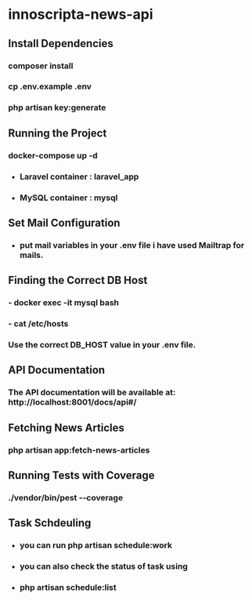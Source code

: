 # innoscripta-news-api

## Install Dependencies

### composer install
### cp .env.example .env
### php artisan key:generate

## Running the Project

### docker-compose up -d

- ### Laravel container : laravel_app
- ### MySQL container : mysql

## Set Mail Configuration

- ### put mail  variables in your .env file i have used Mailtrap for mails.


## Finding the Correct DB Host

### - docker exec -it mysql bash
### - cat /etc/hosts
### Use the correct DB_HOST value in your .env file.

## API Documentation

### The API documentation will be available at: http://localhost:8001/docs/api#/

## Fetching News Articles

### php artisan app:fetch-news-articles

## Running Tests with Coverage

### ./vendor/bin/pest --coverage

## Task Schdeuling

- ### you can run php artisan schedule:work
- ### you can also check the status of task using
- ### php artisan schedule:list
